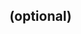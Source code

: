 ## <PROJECT NAME>

## <YOUR FULL NAME> (optional)

## <YOUR ROLE ON THE TEAM>

## <LINK TO THE PROJECT REPOSITORY>

## <LINK TO BUIDLBOX SUBMISSION>

## <ANY LINKS TO YOUR SOCIALS THAT YOU WANT PEOPLE TO SEE WHO MIGHT COME ACROSS YOUR SUBMISSION IN THE FUTURE>

